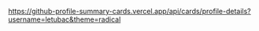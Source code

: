 https://github-profile-summary-cards.vercel.app/api/cards/profile-details?username=letubac&theme=radical
